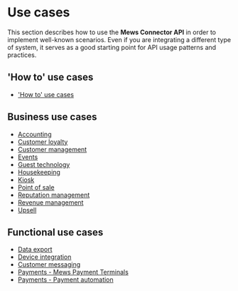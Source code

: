 # Use cases

This section describes how to use the __Mews Connector API__ in order to implement well-known scenarios.
Even if you are integrating a different type of system, it serves as a good starting point for API usage patterns and practices.

## 'How to' use cases

* ['How to' use cases](how-to.md)

## Business use cases

* [Accounting](accounting.md)
* [Customer loyalty](loyalty.md)
* [Customer management](customer-management.md)
* [Events](events.md)
* [Guest technology](guest-technology.md)
* [Housekeeping](housekeeping.md)
* [Kiosk](kiosk.md)
* [Point of sale](point-of-sale.md)
* [Reputation management](reputation-management.md)
* [Revenue management](revenue-management.md)
* [Upsell](upsell.md)

## Functional use cases

* [Data export](data-export.md)
* [Device integration](device-integration.md)
* [Customer messaging](messaging.md)
* [Payments - Mews Payment Terminals](mews-terminals.md)
* [Payments - Payment automation](payment-automation.md)
